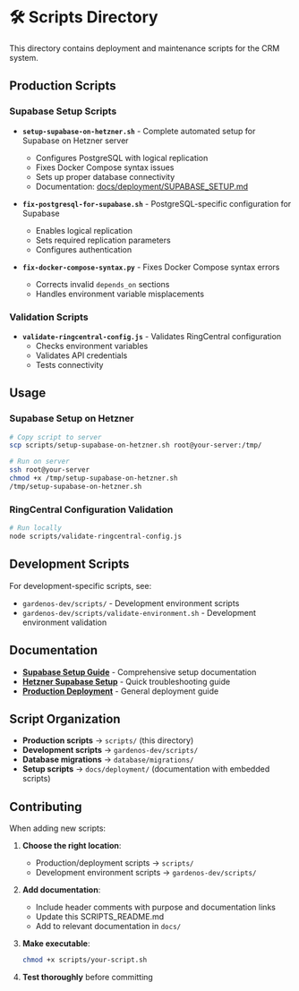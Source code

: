 # 🛠️ Scripts Directory

This directory contains deployment and maintenance scripts for the CRM system.

## Production Scripts

### Supabase Setup Scripts

- **`setup-supabase-on-hetzner.sh`** - Complete automated setup for Supabase on Hetzner server
  - Configures PostgreSQL with logical replication
  - Fixes Docker Compose syntax issues
  - Sets up proper database connectivity
  - Documentation: [docs/deployment/SUPABASE_SETUP.md](../docs/deployment/SUPABASE_SETUP.md)

- **`fix-postgresql-for-supabase.sh`** - PostgreSQL-specific configuration for Supabase
  - Enables logical replication
  - Sets required replication parameters
  - Configures authentication

- **`fix-docker-compose-syntax.py`** - Fixes Docker Compose syntax errors
  - Corrects invalid `depends_on` sections
  - Handles environment variable misplacements

### Validation Scripts

- **`validate-ringcentral-config.js`** - Validates RingCentral configuration
  - Checks environment variables
  - Validates API credentials
  - Tests connectivity

## Usage

### Supabase Setup on Hetzner

```bash
# Copy script to server
scp scripts/setup-supabase-on-hetzner.sh root@your-server:/tmp/

# Run on server
ssh root@your-server
chmod +x /tmp/setup-supabase-on-hetzner.sh
/tmp/setup-supabase-on-hetzner.sh
```

### RingCentral Configuration Validation

```bash
# Run locally
node scripts/validate-ringcentral-config.js
```

## Development Scripts

For development-specific scripts, see:
- `gardenos-dev/scripts/` - Development environment scripts
- `gardenos-dev/scripts/validate-environment.sh` - Development environment validation

## Documentation

- **[Supabase Setup Guide](../docs/deployment/SUPABASE_SETUP.md)** - Comprehensive setup documentation
- **[Hetzner Supabase Setup](../docs/deployment/HETZNER_SUPABASE_SETUP.md)** - Quick troubleshooting guide
- **[Production Deployment](../docs/deployment/PRODUCTION_DEPLOYMENT.md)** - General deployment guide

## Script Organization

- **Production scripts** → `scripts/` (this directory)
- **Development scripts** → `gardenos-dev/scripts/`
- **Database migrations** → `database/migrations/`
- **Setup scripts** → `docs/deployment/` (documentation with embedded scripts)

## Contributing

When adding new scripts:

1. **Choose the right location**:
   - Production/deployment scripts → `scripts/`
   - Development environment scripts → `gardenos-dev/scripts/`

2. **Add documentation**:
   - Include header comments with purpose and documentation links
   - Update this SCRIPTS_README.md
   - Add to relevant documentation in `docs/`

3. **Make executable**:
   ```bash
   chmod +x scripts/your-script.sh
   ```

4. **Test thoroughly** before committing
